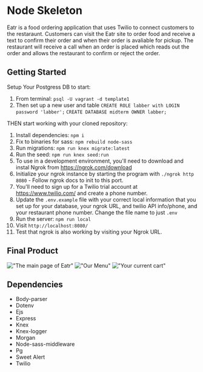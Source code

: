 # Node Skeleton

Eatr is a food ordering application that uses Twilio to connect customers to the restaraunt. Customers can visit the Eatr site to order food and receive a text to confirm their order and when their order is avaliable for pickup. The restaurant will receive a call when an order is placed which reads out the order and allows the restaurant to confirm or reject the order.

## Getting Started

Setup Your Postgress DB to start:

1. From terminal: `psql -U vagrant -d template1`
2. Then set up a new user and table 
`CREATE ROLE labber with LOGIN password 'labber';`
`CREATE DATABASE midterm OWNER labber;`

THEN start working with your cloned repository:

1. Install dependencies: `npm i`
2. Fix to binaries for sass: `npm rebuild node-sass`
3. Run migrations: `npm run knex migrate:latest`
4. Run the seed: `npm run knex seed:run`
5. To use in a development environment, you'll need to download and instal Ngrok from https://ngrok.com/download
6. Initialize your ngrok instance by starting the program with `./ngrok http 8080` - Follow ngrok docs to init to this port.
7. You'll need to sign up for a Twilio trial account at https://www.twilio.com/ and create a phone number.
8. Update the `.env.example` file with your correct local information that you set up for your database, your ngrok URL, and twilio API info/phone, and your restaurant phone number. Change the file name to just `.env`
9. Run the server: `npm run local`
10. Visit `http://localhost:8080/`
11. Test that ngrok is also working by visiting your Ngrok URL.

## Final Product
!["The main page of Eatr"](asdf)
!["Our Menu"](asdf)
!["Your current cart"](asdf)

## Dependencies

- Body-parser
- Dotenv
- Ejs
- Express
- Knex
- Knex-logger
- Morgan
- Node-sass-middleware
- Pg
- Sweet Alert
- Twilio